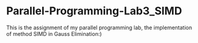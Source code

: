 # Parallel-Programming-Lab3_SIMD
This is the assignment of my parallel programming lab, the implementation of method SIMD in Gauss Elimination:)
